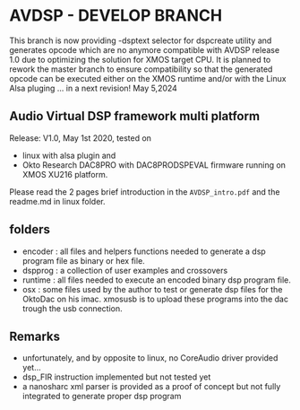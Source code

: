 # AVDSP - DEVELOP BRANCH

This branch is now providing -dsptext selector for dspcreate utility and generates opcode which are no anymore compatible with AVDSP release 1.0 due to optimizing the solution for XMOS target CPU. It is planned to rework the master branch to ensure compatibility so that the generated opcode can be executed either on the XMOS runtime and/or with the Linux Alsa pluging ... in a next revision!
May 5,2024

## Audio Virtual DSP framework multi platform

Release: 
V1.0, May 1st 2020, tested on 
* linux with alsa plugin and 
* Okto Research DAC8PRO with DAC8PRODSPEVAL firmware running on XMOS XU216 platform.



Please read the 2 pages brief introduction in the `AVDSP_intro.pdf` and the readme.md in linux folder.

## folders
* encoder : all files and helpers functions needed to generate a dsp program file as binary or hex file.
* dspprog : a collection of user examples and crossovers
* runtime : all files needed to execute an encoded binary dsp program file.
* osx     : some files used by the author to test or generate dsp files for the OktoDac on his imac. xmosusb is to upload these programs into the dac trough the usb connection.

## Remarks
- unfortunately, and by opposite to linux, no CoreAudio driver provided yet...
- dsp_FIR instruction implemented but not tested yet
- a nanosharc xml parser is provided as a proof of concept but not fully integrated to generate proper dsp program
